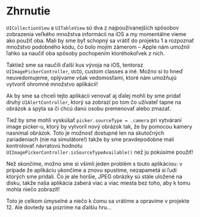 # Zhrnutie

`UICollectionView` a `UITableView` sú dva z najpoužívanejších spôsobov zobrazenia veľkého množstva informácii na iOS a my momentálne vieme ako použiť oba. Mali by sme byť schopný sa vrátiť do projektu 1 a rozpoznať množstvo podobného kódu, čo bolo mojím zámerom – Apple nám umožnil ľahko sa naučiť oba spôsoby pochopením ktoréhokoľvek z nich.

Taktiež sme sa naučili ďalší kus vývoja na iOS, tentoraz `UIImagePickerController`, `UUID`, custom classes a iné. Možno si to hneď neuvedomujeme, oplývame však vedomosťami, ktoré nám umožňujú vytvoriť ohromné množstvo aplikácií!

Ak by sme sa chceli tejto aplikácii venovať aj ďalej mohli by sme pridať druhý `UIAlertController`, ktorý sa zobrazí po tom čo užívateľ tapne na obrázok a spýta sa či chcú danú osobu premenovať alebo zmazať.

Tiež by sme mohli vyskúšať `picker.sourceType = .camera` pri vytváraní image picker-u, ktorý by vytvoril nový obrázok tak, že by pomocou kamery nasnímal obrázok. Toto je možnosť dostupné len na skutočných zariadeniach (nie na simulátore!) takže by sme pravdepodobne mali kontrolovať návratovú hodnotu `UIImagePickerController.isSourceTypeAvailable()` než ju pokúsime použiť!

Než skončíme, možno sme si všimli jeden problém s touto aplikáciou: v prípade že aplikáciu ukončíme a znovu spustíme, nezapametá si ľudí ktorých sme pridali. Čo je ale horšie, JPEG obrázky sú stále uložené na disku, takže naša aplikácia zaberá viac a viac miesta bez toho, aby k tomu mohla niečo zobraziť!

Toto je celkom úmyselné a niečo k čomu sa vrátime a opravíme v projekte 12. Ale dovtedy sa pozrime na ďalšiu hru…
